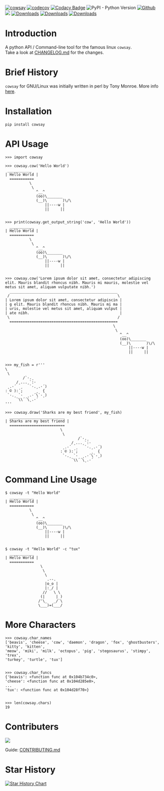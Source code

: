
[![cowsay](https://github.com/VaasuDevanS/cowsay-python/actions/workflows/cowsay.yaml/badge.svg?branch=main)](https://github.com/VaasuDevanS/cowsay-python/actions/workflows/cowsay.yaml)
[![codecov](https://codecov.io/gh/VaasuDevanS/cowsay-python/graph/badge.svg?token=GV4ntsCNtd)](https://codecov.io/gh/VaasuDevanS/cowsay-python)
[![Codacy Badge](https://app.codacy.com/project/badge/Grade/d5a358f5dd5c41d68db8c331d65fd0fd)](https://app.codacy.com/gh/VaasuDevanS/cowsay-python/dashboard)
![PyPI - Python Version](https://img.shields.io/pypi/pyversions/cowsay)
[![Github](https://img.shields.io/badge/github-cowsay--python-blue)](https://github.com/VaasuDevanS/cowsay-python)
<br>
![](https://img.shields.io/badge/Latest%20Release-Sep%2025,%202023-blue)
[![Downloads](https://static.pepy.tech/badge/cowsay)](https://pepy.tech/project/cowsay)
[![Downloads](https://static.pepy.tech/badge/cowsay/month)](https://pepy.tech/project/cowsay)
[![Downloads](https://static.pepy.tech/badge/cowsay/week)](https://pepy.tech/project/cowsay)


# Introduction

A python API / Command-line tool for the famous linux `cowsay`. <br>
Take a look at [CHANGELOG.md](https://github.com/VaasuDevanS/cowsay-python/blob/main/CHANGELOG.md) for the changes.


# Brief History
`cowsay` for GNU/Linux was initially written in perl by Tony Monroe. More info 
[here](https://en.wikipedia.org/wiki/Cowsay).


# Installation
```console
pip install cowsay
```


# API Usage
```pycon
>>> import cowsay

>>> cowsay.cow('Hello World')
 ___________
| Hello World |
  ===========
           \
            \
              ^__^
              (oo)\_______
              (__)\       )\/\
                  ||----w |
                  ||     ||


>>> print(cowsay.get_output_string('cow', 'Hello World'))
  ___________
| Hello World |
  ===========
           \
            \
              ^__^
              (oo)\_______
              (__)\       )\/\
                  ||----w |
                  ||     ||


>>> cowsay.cow('Lorem ipsum dolor sit amet, consectetur adipiscing elit. Mauris blandit rhoncus nibh. Mauris mi mauris, molestie vel metus sit amet, aliquam vulputate nibh.')
  _________________________________________________
 /                                                 \
| Lorem ipsum dolor sit amet, consectetur adipiscin |
| g elit. Mauris blandit rhoncus nibh. Mauris mi ma |
| uris, molestie vel metus sit amet, aliquam vulput |
| ate nibh.                                         |
 \                                                 /
  =================================================
                                                 \
                                                  \
                                                    ^__^
                                                    (oo)\_______
                                                    (__)\       )\/\
                                                        ||----w |
                                                        ||     ||


>>> my_fish = r'''
\
 \  
        /`·.¸
     /¸...¸`:·
 ¸.·´  ¸   `·.¸.·´)
: © ):´;      ¸  {
 `·.¸ `·  ¸.·´\`·¸)
     `\\´´\¸.·´
'''

>>> cowsay.draw('Sharks are my best friend', my_fish)
  _________________________
| Sharks are my best friend |
  =========================
                         \
                          \  
                                 /`·.¸
                              /¸...¸`:·
                          ¸.·´  ¸   `·.¸.·´)
                         : © ):´;      ¸  {
                          `·.¸ `·  ¸.·´\`·¸)
                              `\\´´\¸.·´
```


# Command Line Usage
```console
$ cowsay -t "Hello World"
  ___________
| Hello World |
  ===========
           \
            \
              ^__^
              (oo)\_______
              (__)\       )\/\
                  ||----w |
                  ||     ||


$ cowsay -t "Hello World" -c "tux"
  ___________
| Hello World |
  ===========
                \
                 \
                  \
                   .--.
                  |o_o |
                  |:_/ |
                 //   \ \
                (|     | )
               /'\_   _/`\
               \___)=(___/
```


# More Characters
```pycon
>>> cowsay.char_names
['beavis', 'cheese', 'cow', 'daemon', 'dragon', 'fox', 'ghostbusters', 'kitty', 'kitten', 
'meow', 'miki', 'milk', 'octopus', 'pig', 'stegosaurus', 'stimpy', 'trex', 
'turkey', 'turtle', 'tux']


>>> cowsay.char_funcs
{'beavis': <function func at 0x104b734c0>, 
'cheese': <function func at 0x104d285e0>, 
...
'tux': <function func at 0x104d28f70>}


>>> len(cowsay.chars)
19
```

# Contributers
<a href="https://github.com/VaasuDevanS/cowsay-python/graphs/contributors">
  <img src="https://contrib.rocks/image?repo=VaasuDevanS/cowsay-python&columns=5" />
</a>

Guide: [CONTRIBUTING.md](https://github.com/VaasuDevanS/cowsay-python/blob/main/CONTRIBUTING.md)


# Star History
[![Star History Chart](https://api.star-history.com/svg?repos=VaasuDevanS/cowsay-python&type=Date)](https://star-history.com/#VaasuDevanS/cowsay-python&Date)
